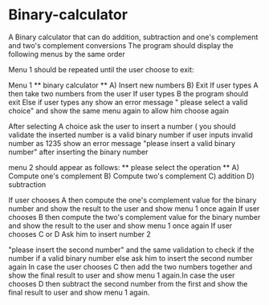# Binary-calculator
A Binary calculator that can do addition, subtraction and one's complement and two's complement conversions
The program should display the following menus by the same order

Menu 1 should be repeated until the user choose to exit:

Menu 1
** binary calculator **
A) Insert new numbers
B) Exit
If user types A then take two numbers from the user
If user types B the program should exit
Else if user types any show an error message " please select a valid choice" and show the same menu
again to allow him choose again

After selecting A choice ask the user to insert a number ( you should validate the inserted number is a
valid binary number if user inputs invalid number as 1235 show an error message "please insert a valid
binary number" after inserting the binary number

menu 2 should appear as follows:
** please select the operation **
A) Compute one's complement
B) Compute two's complement
C) addition
D) subtraction

If user chooses A then compute the one's complement value for the binary number and show the result
to the user and show menu 1 once again
If user chooses B then compute the two's complement value for the binary number and show the result
to the user and show menu 1 once again
If user chooses C or D
Ask him to insert number 2

"please insert the second number" and the same validation to check if the number if a valid binary
number else ask him to insert the second number again
In case the user chooses C then add the two numbers together and show the final result to user and
show menu 1 again.In case the user chooses D then subtract the second number from the first and
show the final result to user and show menu 1 again.
